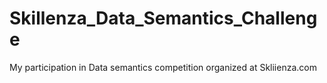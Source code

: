 # Skillenza_Data_Semantics_Challenge
My participation in Data semantics competition organized at Skliienza.com

